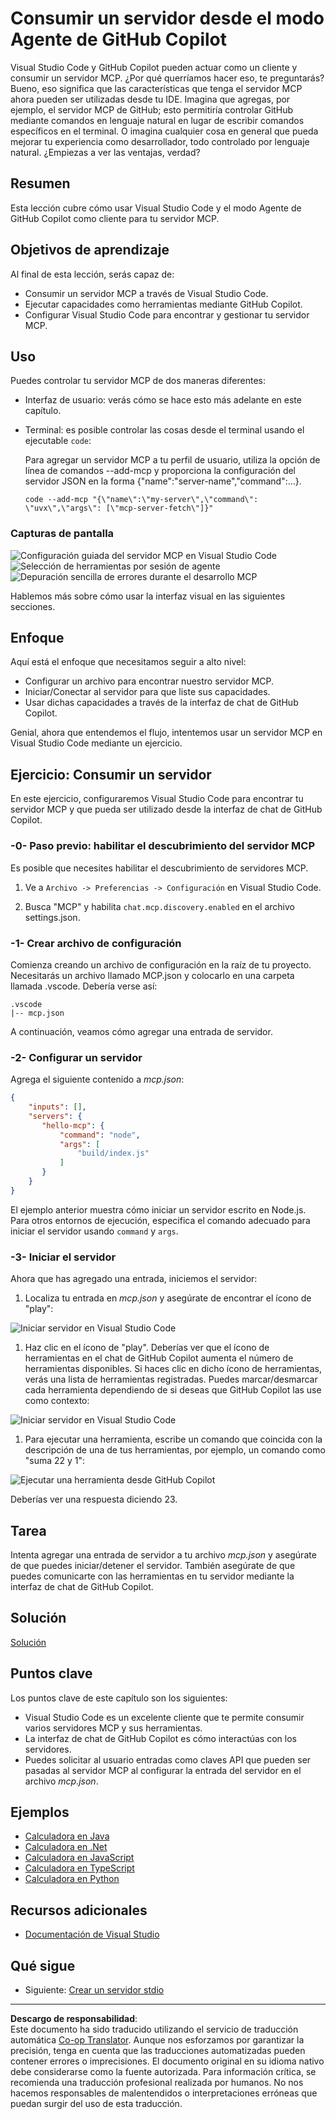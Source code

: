 <!--
CO_OP_TRANSLATOR_METADATA:
{
  "original_hash": "d940b5e0af75e3a3a4d1c3179120d1d9",
  "translation_date": "2025-08-26T17:03:45+00:00",
  "source_file": "03-GettingStarted/04-vscode/README.md",
  "language_code": "es"
}
-->
# Consumir un servidor desde el modo Agente de GitHub Copilot

Visual Studio Code y GitHub Copilot pueden actuar como un cliente y consumir un servidor MCP. ¿Por qué querríamos hacer eso, te preguntarás? Bueno, eso significa que las características que tenga el servidor MCP ahora pueden ser utilizadas desde tu IDE. Imagina que agregas, por ejemplo, el servidor MCP de GitHub; esto permitiría controlar GitHub mediante comandos en lenguaje natural en lugar de escribir comandos específicos en el terminal. O imagina cualquier cosa en general que pueda mejorar tu experiencia como desarrollador, todo controlado por lenguaje natural. ¿Empiezas a ver las ventajas, verdad?

## Resumen

Esta lección cubre cómo usar Visual Studio Code y el modo Agente de GitHub Copilot como cliente para tu servidor MCP.

## Objetivos de aprendizaje

Al final de esta lección, serás capaz de:

- Consumir un servidor MCP a través de Visual Studio Code.
- Ejecutar capacidades como herramientas mediante GitHub Copilot.
- Configurar Visual Studio Code para encontrar y gestionar tu servidor MCP.

## Uso

Puedes controlar tu servidor MCP de dos maneras diferentes:

- Interfaz de usuario: verás cómo se hace esto más adelante en este capítulo.
- Terminal: es posible controlar las cosas desde el terminal usando el ejecutable `code`:

  Para agregar un servidor MCP a tu perfil de usuario, utiliza la opción de línea de comandos --add-mcp y proporciona la configuración del servidor JSON en la forma {\"name\":\"server-name\",\"command\":...}.

  ```
  code --add-mcp "{\"name\":\"my-server\",\"command\": \"uvx\",\"args\": [\"mcp-server-fetch\"]}"
  ```

### Capturas de pantalla

![Configuración guiada del servidor MCP en Visual Studio Code](../../../../translated_images/chat-mode-agent.729a22473f822216dd1e723aaee1f7d4a2ede571ee0948037a2d9357a63b9d0b.es.png)
![Selección de herramientas por sesión de agente](../../../../translated_images/agent-mode-select-tools.522c7ba5df0848f8f0d1e439c2e96159431bc620cb39ccf3f5dc611412fd0006.es.png)
![Depuración sencilla de errores durante el desarrollo MCP](../../../../translated_images/mcp-list-servers.fce89eefe3f30032bed8952e110ab9d82fadf043fcfa071f7d40cf93fb1ea9e9.es.png)

Hablemos más sobre cómo usar la interfaz visual en las siguientes secciones.

## Enfoque

Aquí está el enfoque que necesitamos seguir a alto nivel:

- Configurar un archivo para encontrar nuestro servidor MCP.
- Iniciar/Conectar al servidor para que liste sus capacidades.
- Usar dichas capacidades a través de la interfaz de chat de GitHub Copilot.

Genial, ahora que entendemos el flujo, intentemos usar un servidor MCP en Visual Studio Code mediante un ejercicio.

## Ejercicio: Consumir un servidor

En este ejercicio, configuraremos Visual Studio Code para encontrar tu servidor MCP y que pueda ser utilizado desde la interfaz de chat de GitHub Copilot.

### -0- Paso previo: habilitar el descubrimiento del servidor MCP

Es posible que necesites habilitar el descubrimiento de servidores MCP.

1. Ve a `Archivo -> Preferencias -> Configuración` en Visual Studio Code.

1. Busca "MCP" y habilita `chat.mcp.discovery.enabled` en el archivo settings.json.

### -1- Crear archivo de configuración

Comienza creando un archivo de configuración en la raíz de tu proyecto. Necesitarás un archivo llamado MCP.json y colocarlo en una carpeta llamada .vscode. Debería verse así:

```text
.vscode
|-- mcp.json
```

A continuación, veamos cómo agregar una entrada de servidor.

### -2- Configurar un servidor

Agrega el siguiente contenido a *mcp.json*:

```json
{
    "inputs": [],
    "servers": {
       "hello-mcp": {
           "command": "node",
           "args": [
               "build/index.js"
           ]
       }
    }
}
```

El ejemplo anterior muestra cómo iniciar un servidor escrito en Node.js. Para otros entornos de ejecución, especifica el comando adecuado para iniciar el servidor usando `command` y `args`.

### -3- Iniciar el servidor

Ahora que has agregado una entrada, iniciemos el servidor:

1. Localiza tu entrada en *mcp.json* y asegúrate de encontrar el ícono de "play":

  ![Iniciar servidor en Visual Studio Code](../../../../translated_images/vscode-start-server.8e3c986612e3555de47e5b1e37b2f3020457eeb6a206568570fd74a17e3796ad.es.png)  

1. Haz clic en el ícono de "play". Deberías ver que el ícono de herramientas en el chat de GitHub Copilot aumenta el número de herramientas disponibles. Si haces clic en dicho ícono de herramientas, verás una lista de herramientas registradas. Puedes marcar/desmarcar cada herramienta dependiendo de si deseas que GitHub Copilot las use como contexto:

  ![Iniciar servidor en Visual Studio Code](../../../../translated_images/vscode-tool.0b3bbea2fb7d8c26ddf573cad15ef654e55302a323267d8ee6bd742fe7df7fed.es.png)

1. Para ejecutar una herramienta, escribe un comando que coincida con la descripción de una de tus herramientas, por ejemplo, un comando como "suma 22 y 1":

  ![Ejecutar una herramienta desde GitHub Copilot](../../../../translated_images/vscode-agent.d5a0e0b897331060518fe3f13907677ef52b879db98c64d68a38338608f3751e.es.png)

  Deberías ver una respuesta diciendo 23.

## Tarea

Intenta agregar una entrada de servidor a tu archivo *mcp.json* y asegúrate de que puedes iniciar/detener el servidor. También asegúrate de que puedes comunicarte con las herramientas en tu servidor mediante la interfaz de chat de GitHub Copilot.

## Solución

[Solución](./solution/README.md)

## Puntos clave

Los puntos clave de este capítulo son los siguientes:

- Visual Studio Code es un excelente cliente que te permite consumir varios servidores MCP y sus herramientas.
- La interfaz de chat de GitHub Copilot es cómo interactúas con los servidores.
- Puedes solicitar al usuario entradas como claves API que pueden ser pasadas al servidor MCP al configurar la entrada del servidor en el archivo *mcp.json*.

## Ejemplos

- [Calculadora en Java](../samples/java/calculator/README.md)
- [Calculadora en .Net](../../../../03-GettingStarted/samples/csharp)
- [Calculadora en JavaScript](../samples/javascript/README.md)
- [Calculadora en TypeScript](../samples/typescript/README.md)
- [Calculadora en Python](../../../../03-GettingStarted/samples/python)

## Recursos adicionales

- [Documentación de Visual Studio](https://code.visualstudio.com/docs/copilot/chat/mcp-servers)

## Qué sigue

- Siguiente: [Crear un servidor stdio](../05-stdio-server/README.md)

---

**Descargo de responsabilidad**:  
Este documento ha sido traducido utilizando el servicio de traducción automática [Co-op Translator](https://github.com/Azure/co-op-translator). Aunque nos esforzamos por garantizar la precisión, tenga en cuenta que las traducciones automatizadas pueden contener errores o imprecisiones. El documento original en su idioma nativo debe considerarse como la fuente autorizada. Para información crítica, se recomienda una traducción profesional realizada por humanos. No nos hacemos responsables de malentendidos o interpretaciones erróneas que puedan surgir del uso de esta traducción.